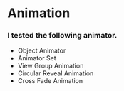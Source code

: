 # Animation
### I tested the following animator.
<ul>
  <li>Object Animator</li>
  <li>Animator Set</li>
  <li>View Group Animation</li>
  <li>Circular Reveal Animation</li>
  <li>Cross Fade Animation</li>
</ul>
